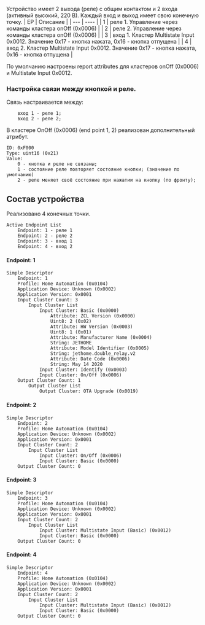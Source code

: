 Устройство имеет 2 выхода (реле) с общим контактом и 2 входа (активный высокий, 220 В).
Каждый вход и выход имеет свою конечную точку. 
| EP | Описание |
| --- | ---- |
| 1 | реле 1. Управление через команды кластера onOff (0x0006) |
| 2 | реле 2. Управление через команды кластера onOff (0x0006) |
| 3 | вход 1. Кластер Multistate Input 0x0012. Значение 0x17 - кнопка нажата, 0x16 - кнопка отпущена |
| 4 | вход 2. Кластер Multistate Input 0x0012. Значение 0x17 - кнопка нажата, 0x16 - кнопка отпущена |

По умолчанию настроены report attributes для кластеров onOff (0x0006) и Multistate Input 0x0012.

### Настройка связи между кнопкой и реле.
Связь настраивается между:
```
    вход 1 - реле 1;
    вход 2 - реле 2;
```
В кластере OnOff (0x0006) (end point 1, 2) реализован дополнительный атрибут.

    ID: 0xF000
    Type: uint16 (0x21)
    Value:
        0 - кнопка и реле не связаны;
        1 - состояние реле повторяет состояние кнопки; (значение по умолчанию)
        2 - реле меняет своё состояние при нажатии на кнопку (по фронту);
        
        
## Состав устройства
Реализовано 4 конечных точки.
```
Active Endpoint List
    Endpoint: 1 - реле 1
    Endpoint: 2 - реле 2
    Endpoint: 3 - вход 1
    Endpoint: 4 - вход 2
```

#### Endpoint: 1
```
Simple Descriptor
    Endpoint: 1
    Profile: Home Automation (0x0104)
    Application Device: Unknown (0x0002)
    Application Version: 0x0001
    Input Cluster Count: 3
        Input Cluster List
            Input Cluster: Basic (0x0000)
                Attribute: ZCL Version (0x0000)
                Uint8: 2 (0x02)
                Attribute: HW Version (0x0003)
                Uint8: 1 (0x01)
                Attribute: Manufacturer Name (0x0004)
                String: JETHOME
                Attribute: Model Identifier (0x0005)
                String: jethome.double_relay.v2
                Attribute: Date Code (0x0006)
                String: May 14 2020 
            Input Cluster: Identify (0x0003)
            Input Cluster: On/Off (0x0006)
    Output Cluster Count: 1
        Output Cluster List
            Output Cluster: OTA Upgrade (0x0019)
```
#### Endpoint: 2
```
Simple Descriptor
    Endpoint: 2
    Profile: Home Automation (0x0104)
    Application Device: Unknown (0x0002)
    Application Version: 0x0001
    Input Cluster Count: 2
        Input Cluster List
            Input Cluster: On/Off (0x0006)
            Input Cluster: Basic (0x0000)
    Output Cluster Count: 0
```
#### Endpoint: 3
```
Simple Descriptor
    Endpoint: 3
    Profile: Home Automation (0x0104)
    Application Device: Unknown (0x0002)
    Application Version: 0x0001
    Input Cluster Count: 2
        Input Cluster List
            Input Cluster: Multistate Input (Basic) (0x0012)
            Input Cluster: Basic (0x0000)
    Output Cluster Count: 0
```
#### Endpoint: 4
```
Simple Descriptor
    Endpoint: 4
    Profile: Home Automation (0x0104)
    Application Device: Unknown (0x0002)
    Application Version: 0x0001
    Input Cluster Count: 2
        Input Cluster List
            Input Cluster: Multistate Input (Basic) (0x0012)
            Input Cluster: Basic (0x0000)
    Output Cluster Count: 0
```